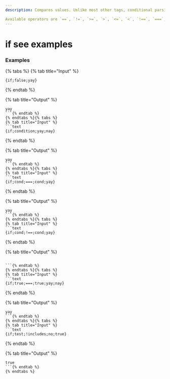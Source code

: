 ```yaml
---
description: Compares values. Unlike most other tags, conditional parsing is enabled, meaning yes will be parsed and no will not in {if;true;===;true;yes;no}.

Available operators are `==`, `!=`, `>=`, `>`, `<=`, `<`, `!==`, `===`, `startswith`, `endswith`, `includes`. Adding '!' before an operator will invert the output.
---
```


# if see examples

### Examples

{% tabs %}
{% tab title="Input" %}
```text
{if;false;yay}
```
{% endtab %}

{% tab title="Output" %}
```text
yay
```{% endtab %}
{% endtabs %}{% tabs %}
{% tab title="Input" %}
```text
{if;condition;yay;nay}
```
{% endtab %}

{% tab title="Output" %}
```text
yay
```{% endtab %}
{% endtabs %}{% tabs %}
{% tab title="Input" %}
```text
{if;cond;===;cond;yay}
```
{% endtab %}

{% tab title="Output" %}
```text
yay
```{% endtab %}
{% endtabs %}{% tabs %}
{% tab title="Input" %}
```text
{if;cond;!==;cond;yay}
```
{% endtab %}

{% tab title="Output" %}
```text

```{% endtab %}
{% endtabs %}{% tabs %}
{% tab title="Input" %}
```text
{if;true;===;true;yay;nay}
```
{% endtab %}

{% tab title="Output" %}
```text
yay
```{% endtab %}
{% endtabs %}{% tabs %}
{% tab title="Input" %}
```text
{if;test;!includes;no;true}
```
{% endtab %}

{% tab title="Output" %}
```text
true
```{% endtab %}
{% endtabs %}